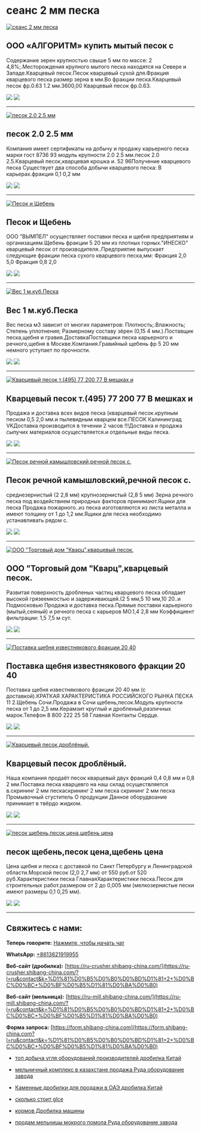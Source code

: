 # сеанс 2 мм песка

<a href="https://swt.shibang-china.com/?l=ru&img&k=%D1%81%D0%B5%D0%B0%D0%BD%D1%81+2+%D0%BC%D0%BC+%D0%BF%D0%B5%D1%81%D0%BA%D0%B0" target="_blank">![сеанс 2 мм песка](http://static.shibang-china.com/all-800x300/671.jpg)</a>

## ООО «АЛГОРИТМ» купить мытый песок с
Содержание зерен крупностью свыше 5 мм по массе: 2 4,8%;.Месторождения крупного мытого песка находятся на Севере и Западе.Кварцевый песок.Песок кварцевый сухой для.Фракция кварцевого песка размер зерна в мм.Во фракции песка.Кварцевый песок фр.0.63 1.2 мм.3600,00 Кварцевый песок фр.0.63.


<a href="https://whatsapp.shibangsoft.com/WhatsApp.php" target="_blank" title="WhatsApp">![](http://static.shibang-china.com/icon/whatsapp.png)</a> <a href="https://swt.shibang-china.com/?l=ru&icon&k=%D1%81%D0%B5%D0%B0%D0%BD%D1%81+2+%D0%BC%D0%BC+%D0%BF%D0%B5%D1%81%D0%BA%D0%B0" target="_blank">![](http://static.shibang-china.com/icon/chat-ru.png)</a>

---

<a href="https://swt.shibang-china.com/?l=ru&img&k=%D1%81%D0%B5%D0%B0%D0%BD%D1%81+2+%D0%BC%D0%BC+%D0%BF%D0%B5%D1%81%D0%BA%D0%B0" target="_blank">![песок 2.0 2.5 мм](http://static.shibang-china.com/all-800x300/744.jpg)</a>

## песок 2.0 2.5 мм
Компания имеет сертификаты на добычу и продажу карьерного песка марки гост 8736 93 модуль крупности 2.0 2.5 мм.песок 2.0 2.5.Кварцевый песок,кварцевая крошка и. 52 96Получение кварцевого песка Существует два способа добычи кварцевого песка: В карьерах.фракция 0,1 0,2 мм


<a href="https://whatsapp.shibangsoft.com/WhatsApp.php" target="_blank" title="WhatsApp">![](http://static.shibang-china.com/icon/whatsapp.png)</a> <a href="https://swt.shibang-china.com/?l=ru&icon&k=%D1%81%D0%B5%D0%B0%D0%BD%D1%81+2+%D0%BC%D0%BC+%D0%BF%D0%B5%D1%81%D0%BA%D0%B0" target="_blank">![](http://static.shibang-china.com/icon/chat-ru.png)</a>

---

<a href="https://swt.shibang-china.com/?l=ru&img&k=%D1%81%D0%B5%D0%B0%D0%BD%D1%81+2+%D0%BC%D0%BC+%D0%BF%D0%B5%D1%81%D0%BA%D0%B0" target="_blank">![Песок и Щебень](http://static.shibang-china.com/all-800x300/240.jpg)</a>

## Песок и Щебень
ООО "ВЫМПЕЛ" осуществляет поставки песка и щебня предприятиям и организациям.Щебень фракции 5 20 мм из плотных горных."ИНЕСКО" кварцевый песок от производителя..Предприятие выпускает следующие фракции песка сухого кварцевого песка,мм: Фракция 2,0 5,0 Фракция 0,8 2,0


<a href="https://whatsapp.shibangsoft.com/WhatsApp.php" target="_blank" title="WhatsApp">![](http://static.shibang-china.com/icon/whatsapp.png)</a> <a href="https://swt.shibang-china.com/?l=ru&icon&k=%D1%81%D0%B5%D0%B0%D0%BD%D1%81+2+%D0%BC%D0%BC+%D0%BF%D0%B5%D1%81%D0%BA%D0%B0" target="_blank">![](http://static.shibang-china.com/icon/chat-ru.png)</a>

---

<a href="https://swt.shibang-china.com/?l=ru&img&k=%D1%81%D0%B5%D0%B0%D0%BD%D1%81+2+%D0%BC%D0%BC+%D0%BF%D0%B5%D1%81%D0%BA%D0%B0" target="_blank">![Вес 1 м.куб.Песка](http://static.shibang-china.com/all-800x300/1357.jpg)</a>

## Вес 1 м.куб.Песка
Вес песка м3 зависит от многих параметров: Плотность;.Влажность; Степень уплотнения; Размерному составу зёрен (0,15 4 мм.).Поставщик песка,щебня и гравия.ДоставкаПоставщики песка карьерного и речного,щебня в Москве.Компания.Гравийный щебень фр 5 20 мм немного уступает по прочности.


<a href="https://whatsapp.shibangsoft.com/WhatsApp.php" target="_blank" title="WhatsApp">![](http://static.shibang-china.com/icon/whatsapp.png)</a> <a href="https://swt.shibang-china.com/?l=ru&icon&k=%D1%81%D0%B5%D0%B0%D0%BD%D1%81+2+%D0%BC%D0%BC+%D0%BF%D0%B5%D1%81%D0%BA%D0%B0" target="_blank">![](http://static.shibang-china.com/icon/chat-ru.png)</a>

---

<a href="https://swt.shibang-china.com/?l=ru&img&k=%D1%81%D0%B5%D0%B0%D0%BD%D1%81+2+%D0%BC%D0%BC+%D0%BF%D0%B5%D1%81%D0%BA%D0%B0" target="_blank">![Кварцевый песок т.(495) 77 200 77 В мешках и](http://static.shibang-china.com/all-800x300/1397.jpg)</a>

## Кварцевый песок т.(495) 77 200 77 В мешках и
Продажа и доставка всех видов песка (кварцевый песок.крупным песком 0,5 2,0 мм.и пылевидным кварцем все.ПЕСОК Калининград VKДоставка производится в течении 2 часов !!!Доставка и продажа сыпучих материалов осуществляется.и отдельные виды песка.


<a href="https://whatsapp.shibangsoft.com/WhatsApp.php" target="_blank" title="WhatsApp">![](http://static.shibang-china.com/icon/whatsapp.png)</a> <a href="https://swt.shibang-china.com/?l=ru&icon&k=%D1%81%D0%B5%D0%B0%D0%BD%D1%81+2+%D0%BC%D0%BC+%D0%BF%D0%B5%D1%81%D0%BA%D0%B0" target="_blank">![](http://static.shibang-china.com/icon/chat-ru.png)</a>

---

<a href="https://swt.shibang-china.com/?l=ru&img&k=%D1%81%D0%B5%D0%B0%D0%BD%D1%81+2+%D0%BC%D0%BC+%D0%BF%D0%B5%D1%81%D0%BA%D0%B0" target="_blank">![Песок речной камышловский,речной песок с.](http://static.shibang-china.com/all-800x300/766.jpg)</a>

## Песок речной камышловский,речной песок с.
среднезернистый (2 2,8 мм) крупнозернистый (2,8 5 мм) Зерна речного песка под воздействием природных факторов принимают.Ящики для песка Продажа пожарного..из песка изготовляются из листа металла и имеют толщину от 1 до 1,2 мм.Ящики для песка необходимо устанавливать рядом с.


<a href="https://whatsapp.shibangsoft.com/WhatsApp.php" target="_blank" title="WhatsApp">![](http://static.shibang-china.com/icon/whatsapp.png)</a> <a href="https://swt.shibang-china.com/?l=ru&icon&k=%D1%81%D0%B5%D0%B0%D0%BD%D1%81+2+%D0%BC%D0%BC+%D0%BF%D0%B5%D1%81%D0%BA%D0%B0" target="_blank">![](http://static.shibang-china.com/icon/chat-ru.png)</a>

---

<a href="https://swt.shibang-china.com/?l=ru&img&k=%D1%81%D0%B5%D0%B0%D0%BD%D1%81+2+%D0%BC%D0%BC+%D0%BF%D0%B5%D1%81%D0%BA%D0%B0" target="_blank">![OOO "Topговый дом "Кварц",кварцевый песок.](http://static.shibang-china.com/all-800x300/1071.jpg)</a>

## OOO "Topговый дом "Кварц",кварцевый песок.
Развитая поверхность дробленых частиц кварцевого песка обладает высокой грязеемкостью и задерживающей.(2 5 мм,5 10 мм,10 20..и Подмосковью Продажа и доставка песка.Прямые поставки карьерного (мытый,сеяный) и речного песка с карьеров МО.1,4 2,8 мм Коэффициент фильтрации: 1,5 7,5 м сут.


<a href="https://whatsapp.shibangsoft.com/WhatsApp.php" target="_blank" title="WhatsApp">![](http://static.shibang-china.com/icon/whatsapp.png)</a> <a href="https://swt.shibang-china.com/?l=ru&icon&k=%D1%81%D0%B5%D0%B0%D0%BD%D1%81+2+%D0%BC%D0%BC+%D0%BF%D0%B5%D1%81%D0%BA%D0%B0" target="_blank">![](http://static.shibang-china.com/icon/chat-ru.png)</a>

---

<a href="https://swt.shibang-china.com/?l=ru&img&k=%D1%81%D0%B5%D0%B0%D0%BD%D1%81+2+%D0%BC%D0%BC+%D0%BF%D0%B5%D1%81%D0%BA%D0%B0" target="_blank">![Поставка щебня известнякового фракции 20 40](http://static.shibang-china.com/all-800x300/995.jpg)</a>

## Поставка щебня известнякового фракции 20 40
Поставка щебня известнякового фракции 20 40 мм (с доставкой).КРАТКАЯ ХАРАКТЕРИСТИКА РОССИЙСКОГО РЫНКА ПЕСКА 11 2.Щебень Сочи.Продажа в Сочи щебень,песок.Модуль крупности песка от 1 до 2,5 мм.Керамзит круглый и дробленый,различных марок.Телефон 8 800 222 25 58 Главная Контакты Сердце.


<a href="https://whatsapp.shibangsoft.com/WhatsApp.php" target="_blank" title="WhatsApp">![](http://static.shibang-china.com/icon/whatsapp.png)</a> <a href="https://swt.shibang-china.com/?l=ru&icon&k=%D1%81%D0%B5%D0%B0%D0%BD%D1%81+2+%D0%BC%D0%BC+%D0%BF%D0%B5%D1%81%D0%BA%D0%B0" target="_blank">![](http://static.shibang-china.com/icon/chat-ru.png)</a>

---

<a href="https://swt.shibang-china.com/?l=ru&img&k=%D1%81%D0%B5%D0%B0%D0%BD%D1%81+2+%D0%BC%D0%BC+%D0%BF%D0%B5%D1%81%D0%BA%D0%B0" target="_blank">![Кварцевый песок дроблёный.](http://static.shibang-china.com/all-800x300/1081.jpg)</a>

## Кварцевый песок дроблёный.
Наша компания продаёт песок кварцевый двух фракций 0,4 0,8 мм и 0,8 2 мм.Поставка песка кварцевго на наш склад осуществляется в.скрининг 2 мм пескаскрининг 2 мм песка скрининг 2 мм песка Промывочный сгуститель О продукции Данное оборудвоание принимает в твёрдо жидком.


<a href="https://whatsapp.shibangsoft.com/WhatsApp.php" target="_blank" title="WhatsApp">![](http://static.shibang-china.com/icon/whatsapp.png)</a> <a href="https://swt.shibang-china.com/?l=ru&icon&k=%D1%81%D0%B5%D0%B0%D0%BD%D1%81+2+%D0%BC%D0%BC+%D0%BF%D0%B5%D1%81%D0%BA%D0%B0" target="_blank">![](http://static.shibang-china.com/icon/chat-ru.png)</a>

---

<a href="https://swt.shibang-china.com/?l=ru&img&k=%D1%81%D0%B5%D0%B0%D0%BD%D1%81+2+%D0%BC%D0%BC+%D0%BF%D0%B5%D1%81%D0%BA%D0%B0" target="_blank">![песок щебень,песок цена,щебень цена](http://static.shibang-china.com/all-800x300/593.jpg)</a>

## песок щебень,песок цена,щебень цена
Цена щебня и песка с доставкой по Санкт Петербургу и Ленинградской области.Морской песок (2,0 2,7 мм) от 550 руб.от 520 руб.Характеристики песка ГлавнаяХарактеристики песка.Песок для строительных работ.размером от 2 до 0,005 мм (мелкозернистые пески имеют размеры 0,1 0,25 мм).


<a href="https://whatsapp.shibangsoft.com/WhatsApp.php" target="_blank" title="WhatsApp">![](http://static.shibang-china.com/icon/whatsapp.png)</a> <a href="https://swt.shibang-china.com/?l=ru&icon&k=%D1%81%D0%B5%D0%B0%D0%BD%D1%81+2+%D0%BC%D0%BC+%D0%BF%D0%B5%D1%81%D0%BA%D0%B0" target="_blank">![](http://static.shibang-china.com/icon/chat-ru.png)</a>

---
## Свяжитесь с нами:

**Теперь говорите:** [Нажмите, чтобы начать чат](https://swt.shibang-china.com?l=ru&contact&k=%D1%81%D0%B5%D0%B0%D0%BD%D1%81+2+%D0%BC%D0%BC+%D0%BF%D0%B5%D1%81%D0%BA%D0%B0)

**WhatsApp:**  [+8613621919955](https://whatsapp.shibangsoft.com/WhatsApp.php)

**Веб-сайт (дробилка):** [https://ru-crusher.shibang-china.com/](https://ru-crusher.shibang-china.com/?l=ru&contact&k=%D1%81%D0%B5%D0%B0%D0%BD%D1%81+2+%D0%BC%D0%BC+%D0%BF%D0%B5%D1%81%D0%BA%D0%B0)

**Веб-сайт (мельница):** [https://ru-mill.shibang-china.com/](https://ru-mill.shibang-china.com/?l=ru&contact&k=%D1%81%D0%B5%D0%B0%D0%BD%D1%81+2+%D0%BC%D0%BC+%D0%BF%D0%B5%D1%81%D0%BA%D0%B0)

**Форма запроса:** [https://form.shibang-china.com](https://form.shibang-china.com?l=ru&contact&k=%D1%81%D0%B5%D0%B0%D0%BD%D1%81+2+%D0%BC%D0%BC+%D0%BF%D0%B5%D1%81%D0%BA%D0%B0)

* [топ добыча угля оборудований производителей дробилка Китай](../95/%D1%82%D0%BE%D0%BF%20%D0%B4%D0%BE%D0%B1%D1%8B%D1%87%D0%B0%20%D1%83%D0%B3%D0%BB%D1%8F%20%D0%BE%D0%B1%D0%BE%D1%80%D1%83%D0%B4%D0%BE%D0%B2%D0%B0%D0%BD%D0%B8%D0%B9%20%D0%BF%D1%80%D0%BE%D0%B8%D0%B7%D0%B2%D0%BE%D0%B4%D0%B8%D1%82%D0%B5%D0%BB%D0%B5%D0%B9%20%D0%B4%D1%80%D0%BE%D0%B1%D0%B8%D0%BB%D0%BA%D0%B0%20%D0%9A%D0%B8%D1%82%D0%B0%D0%B9.md)

* [мельничный комплекс в казахстане продажа Руда оборудование завода](../98/%D0%BC%D0%B5%D0%BB%D1%8C%D0%BD%D0%B8%D1%87%D0%BD%D1%8B%D0%B9%20%D0%BA%D0%BE%D0%BC%D0%BF%D0%BB%D0%B5%D0%BA%D1%81%20%D0%B2%20%D0%BA%D0%B0%D0%B7%D0%B0%D1%85%D1%81%D1%82%D0%B0%D0%BD%D0%B5%20%D0%BF%D1%80%D0%BE%D0%B4%D0%B0%D0%B6%D0%B0%20%D0%A0%D1%83%D0%B4%D0%B0%20%D0%BE%D0%B1%D0%BE%D1%80%D1%83%D0%B4%D0%BE%D0%B2%D0%B0%D0%BD%D0%B8%D0%B5%20%D0%B7%D0%B0%D0%B2%D0%BE%D0%B4%D0%B0.md)

* [Каменные дробилки для продажи в ОАЭ дробилка Китай](../95/%D0%9A%D0%B0%D0%BC%D0%B5%D0%BD%D0%BD%D1%8B%D0%B5%20%D0%B4%D1%80%D0%BE%D0%B1%D0%B8%D0%BB%D0%BA%D0%B8%20%D0%B4%D0%BB%D1%8F%20%D0%BF%D1%80%D0%BE%D0%B4%D0%B0%D0%B6%D0%B8%20%D0%B2%20%D0%9E%D0%90%D0%AD%20%D0%B4%D1%80%D0%BE%D0%B1%D0%B8%D0%BB%D0%BA%D0%B0%20%D0%9A%D0%B8%D1%82%D0%B0%D0%B9.md)

* [сколько стоит glce](../91/%D1%81%D0%BA%D0%BE%D0%BB%D1%8C%D0%BA%D0%BE%20%D1%81%D1%82%D0%BE%D0%B8%D1%82%20glce.md)

* [кормов Дробилка машины](../104/%D0%BA%D0%BE%D1%80%D0%BC%D0%BE%D0%B2%20%D0%94%D1%80%D0%BE%D0%B1%D0%B8%D0%BB%D0%BA%D0%B0%20%D0%BC%D0%B0%D1%88%D0%B8%D0%BD%D1%8B.md)

* [продам мельницы мокрого помола Руда оборудование завода](../101/%D0%BF%D1%80%D0%BE%D0%B4%D0%B0%D0%BC%20%D0%BC%D0%B5%D0%BB%D1%8C%D0%BD%D0%B8%D1%86%D1%8B%20%D0%BC%D0%BE%D0%BA%D1%80%D0%BE%D0%B3%D0%BE%20%D0%BF%D0%BE%D0%BC%D0%BE%D0%BB%D0%B0%20%D0%A0%D1%83%D0%B4%D0%B0%20%D0%BE%D0%B1%D0%BE%D1%80%D1%83%D0%B4%D0%BE%D0%B2%D0%B0%D0%BD%D0%B8%D0%B5%20%D0%B7%D0%B0%D0%B2%D0%BE%D0%B4%D0%B0.md)